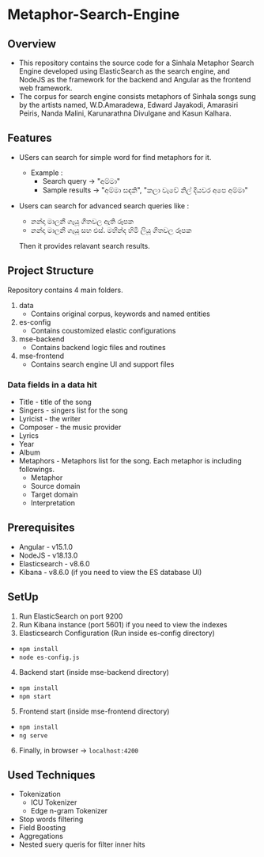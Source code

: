 # Metaphor-Search-Engine

## Overview
* This repository contains the source code for a Sinhala Metaphor Search Engine developed using ElasticSearch as the search engine, and NodeJS as the framework for the backend and Angular as the frontend web framework. 
* The corpus for search engine consists metaphors of Sinhala songs sung by the artists named, W.D.Amaradewa, Edward Jayakodi, Amarasiri Peiris, Nanda Malini, Karunarathna Divulgane and Kasun Kalhara.

## Features
* USers can search for simple word for find metaphors for it.
    * Example :
        * Search query -> "අම්මා"
        * Sample results -> "අම්මා සඳකි", "කලා වැවේ නිල් දියවර අපෙ අම්මා"
* Users can search for advanced search queries like :
    * නන්දා මාලනී ගැයූ ගීතවල ඇති රූපක
    * නන්දා මාලනී ගැයූ සහ එස්. මහින්ද හිමි ලියූ ගීතවල රූපක
    
    Then it provides relavant search results.

## Project Structure
Repository contains 4 main folders.
1. data
    * Contains original corpus, keywords and named entities  
2. es-config 
    * Contains coustomized elastic configurations 
3. mse-backend
    * Contains backend logic files and routines
4. mse-frontend
    * Contains search engine UI and support files

###  Data fields in a data hit
* Title - title of the song
* Singers - singers list for the song
* Lyricist - the writer
* Composer - the music provider
* Lyrics 
* Year
* Album
* Metaphors - Metaphors list for the song. Each metaphor is including followings.
    * Metaphor
    * Source domain
    * Target domain
    * Interpretation

## Prerequisites
* Angular - v15.1.0
* NodeJS - v18.13.0
* Elasticsearch - v8.6.0
* Kibana - v8.6.0 (if you need to view the ES database UI)


## SetUp
1. Run ElasticSearch on port 9200
2. Run Kibana instance (port 5601) if you need to view the indexes
3. Elasticsearch Configuration (Run inside es-config directory)
* `npm install`
* `node es-config.js`
4. Backend start (inside mse-backend directory)
* `npm install` 
* `npm start` 
5. Frontend start (inside mse-frontend directory) 
* `npm install`
* `ng serve` 
6. Finally, in browser -> `localhost:4200`

## Used Techniques
* Tokenization
    * ICU Tokenizer
    * Edge n-gram Tokenizer
* Stop words filtering
* Field Boosting
* Aggregations
* Nested suery queris for filter inner hits

